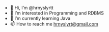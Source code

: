 - 👋 Hi, I’m @hrnyslyrtt
- 👀 I’m interested in Programming and RDBMS
- 🌱 I’m currently learning Java
- 📫 How to reach me hrnyslyrt@gmail.com

<!---
hrnyslyrtt/hrnyslyrtt is a ✨ special ✨ repository because its `README.md` (this file) appears on your GitHub profile.
You can click the Preview link to take a look at your changes.
--->
